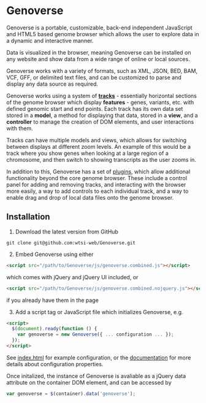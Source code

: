 # Genoverse

Genoverse is a portable, customizable, back-end independent JavaScript and HTML5 based genome browser which allows the user to explore data in a dynamic and interactive manner.

Data is visualized in the browser, meaning Genoverse can be installed on any website and show data from a wide range of online or local sources.

Genoverse works with a variety of formats, such as XML, JSON, BED, BAM, VCF, GFF, or delimited text files, and can be customized to parse and display any data source as required.

Genoverse works using a system of [**tracks**](docs/tracks.md) - essentially horizontal sections of the genome browser which display **features** - genes, variants, etc. with defined genomic start and end points. Each track has its own data set stored in a **model**, a method for displaying that data, stored in a **view**, and a **controller** to manage the creation of DOM elements, and user interactions with them. 

Tracks can have multiple models and views, which allows for switching between displays at different zoom levels. An example of this would be a track where you show genes when looking at a large region of a chromosome, and then switch to showing transcripts as the user zooms in.

In addition to this, Genoverse has a set of [plugins](docs/plugins.md), which allow additional functionality beyond the core genome browser. These include a control panel for adding and removing tracks, and interacting with the browser more easily, a way to add controls to each individual track, and a way to enable drag and drop of local data files onto the genome browser.

## Installation

1. Download the latest version from GitHub
  ```
  git clone git@github.com:wtsi-web/Genoverse.git
  ```

2. Embed Genoverse using either
  ```html
  <script src="/path/to/Genoverse/js/genoverse.combined.js"></script>
  ```

  which comes with jQuery and jQuery UI included, or 
  ```html
  <script src="/path/to/Genoverse/js/genoverse.combined.nojquery.js"></script>
  ```
    
  if you already have them in the page

3. Add a script tag or JavaScript file which initializes Genoverse, e.g.
  ```html
  <script>
    $(document).ready(function () {
      var genoverse = new Genoverse({ ... configuration ... });
    });
  </script>
  ```
  See [index.html](/index.html) for example configuration, or the [documentation](docs/configuration.md) for more details about configuration properties.
  
Once initalized, the instance of Genoverse is avaliable as a jQuery data attribute on the container DOM element, and can be accessed by
```javascript
var genoverse = $(container).data('genoverse');
```

